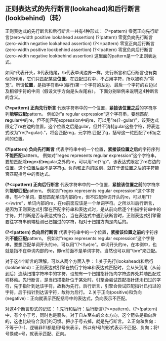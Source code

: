 ## 正则表达式的先行断言(lookahead)和后行断言(lookbehind)（转）

正则表达式的先行断言和后行断言一共有4种形式： 
(?=pattern) 零宽正向先行断言(zero-width positive lookahead assertion) 
(?!pattern) 零宽负向先行断言(zero-width negative lookahead assertion) 
(?<=pattern) 零宽正向后行断言(zero-width positive lookbehind assertion) 
(?<!pattern) 零宽负向后行断言(zero-width negative lookbehind assertion) 
这里面的pattern是一个正则表达式。

如同^代表开头，$代表结尾，\b代表单词边界一样，先行断言和后行断言也有类似的作用，它们只匹配某些**位置**，在匹配过程中，不占用字符，所以被称为“零宽”。所谓**位置**，是指字符串中(每行)第一个字符的左边、最后一个字符的右边以及相邻字符的中间（假设文字方向是头左尾右）。 
下面分别举例来说明这4种断言的含义。

**(?=pattern) 正向先行断言** 
代表字符串中的一个位置，**紧接该位置之后**的字符序列**能够匹配**pattern。 
例如对”a regular expression”这个字符串，要想匹配**re**gular中的re，但不能匹配expression中的re，可以用”re(?=gular)”，该表达式限定了re右边的位置，这个位置之后是gular，但并不消耗gular这些字符，将表达式改为”re(?=gular).”，将会匹配reg，元字符.匹配了g，括号这一砣匹配了e和g之间的位置。

**(?!pattern) 负向先行断言** 
代表字符串中的一个位置，**紧接该位置之后**的字符序列**不能匹配**pattern。 
例如对”regex represents regular expression”这个字符串，要想匹配除**re**gex和**re**gular之外的re，可以用”re(?!g)”，该表达式限定了re右边的位置，这个位置后面不是字符g。负向和正向的区别，就在于该位置之后的字符能否匹配括号中的表达式。

**(?<=pattern) 正向后行断言** 
代表字符串中的一个位置，**紧接该位置之前**的字符序列**能够匹配**pattern。 
例如对”regex represents regular expression”这个字符串，有4个单词，要想匹配单词内部的re，但不匹配单词开头的re，可以用”(?<=\w)re”，单词内部的re，在re前面应该是一个单词字符。之所以叫后行断言，是因为正则表达式引擎在匹配字符串和表达式时，是从前向后逐个扫描字符串中的字符，并判断是否与表达式符合，当在表达式中遇到该断言时，正则表达式引擎需要往字符串前端检测已扫描过的字符，相对于扫描方向是向后的。

**(?<!pattern) 负向后行断言** 
代表字符串中的一个位置，**紧接该位置之前**的字符序列**不能匹配**pattern。 
例如对”regex represents regular expression”这个字符串，要想匹配单词开头的re，可以用”(?<!\w)re”。单词开头的re，在本例中，也就是指不在单词内部的re，即re前面不是单词字符。当然也可以用”\bre”来匹配。

对于这4个断言的理解，可以从两个方面入手： 
1.关于先行(lookahead)和后行(lookbehind)：正则表达式引擎在执行字符串和表达式匹配时，会从头到尾（从前到后）连续扫描字符串中的字符，设想有一个扫描指针指向字符边界处并随匹配过程移动。先行断言，是当扫描指针位于某处时，引擎会尝试匹配指针还未扫过的字符，先于指针到达该字符，故称为先行。后行断言，引擎会尝试匹配指针已扫过的字符，后于指针到达该字符，故称为后行。 
2.关于正向(positive)和负向(negative)：正向就表示匹配括号中的表达式，负向表示不匹配。

对这4个断言形式的记忆： 
1.先行和后行：后行断言(?<=pattern)、(?<!pattern)中，有个小于号，同时也是箭头，对于自左至右的文本方向，这个箭头是指向后的，这也比较符合我们的习惯。把小于号去掉，就是先行断言。 
2.正向和负向：不等于(!=)、逻辑非(!)都是用!号来表示，所以有!号的形式表示不匹配、负向；将!号换成=号，就表示匹配、正向。